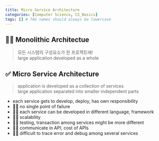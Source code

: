 ```yaml
---
title: Micro Service Architecture
categories: [Computer Science, CS_Basics]
tags: [] # TAG names should always be lowercase
---
```


## 👵🏻 Monolithic Architectue

> 모든 시스템의 구성요소가 한 프로젝트에! <br>
> large application developed as a whole <br>

## ✅ Micro Service Architecture

> application is developed as a collection of services <br>
> large application separated into smaller independent parts<br>

- each service gets to develop, deploy, has own responsibility
- 👍🏻 no single point of failure
- 👍🏻 each service can be developed in different language, framework
- 👍🏻 scalability
- 👎🏻 testing, transaction among services might be more different
- 👎🏻 communicate in API, cost of APIs
- 👎🏻 difficult to trace error and debug among several services
